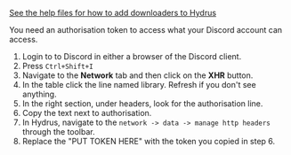 [See the help files for how to add downloaders to Hydrus](https://hydrusnetwork.github.io/hydrus/help/adding_new_downloaders.html)

You need an authorisation token to access what your Discord account can access.

1. Login to to Discord in either a browser of the Discord client.
2. Press `Ctrl+Shift+I`
3. Navigate to the **Network** tab and then click on the **XHR** button.
4. In the table click the line named library. Refresh if you don't see anything.
5. In the right section, under headers, look for the authorisation line.
6. Copy the text next to authorisation.
7. In Hydrus, navigate to the `network -> data -> manage http headers` through the toolbar.
8. Replace the "PUT TOKEN HERE" with the token you copied in step 6.